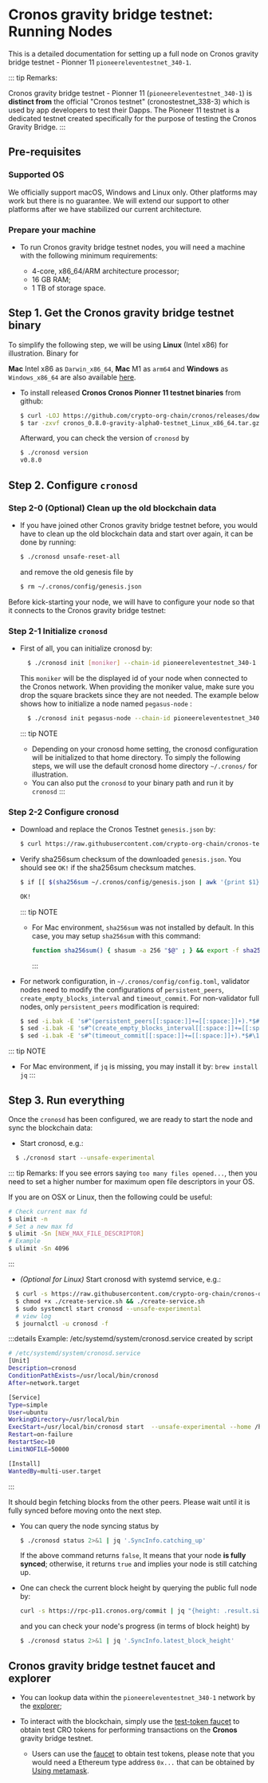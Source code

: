 # Cronos gravity bridge testnet: Running Nodes

This is a detailed documentation for setting up a full node on Cronos gravity bridge testnet - Pionner 11 `pioneereleventestnet_340-1`.

::: tip Remarks: 

Cronos gravity bridge testnet - Pionner 11 (`pioneereleventestnet_340-1`) is **distinct from** the official "Cronos testnet" (cronostestnet_338-3) which is used by app developers to test their Dapps. The Pioneer 11 testnet is a dedicated testnet created specifically for the purpose of testing the Cronos Gravity Bridge.
:::


## Pre-requisites

### Supported OS

We officially support macOS, Windows and Linux only. Other platforms may work but there is no guarantee. We will extend our support to other platforms after we have stabilized our current architecture.

### Prepare your machine

- To run Cronos gravity bridge testnet nodes, you will need a machine with the following minimum requirements:

  - 4-core, x86_64/ARM architecture processor;
  - 16 GB RAM;
  - 1 TB of storage space.

## Step 1. Get the Cronos gravity bridge testnet binary


To simplify the following step, we will be using **Linux** (Intel x86) for illustration. Binary for

**Mac** Intel x86 as `Darwin_x86_64`, **Mac** M1 as `arm64` and **Windows** as `Windows_x86_64` are also available [here](https://github.com/crypto-org-chain/cronos/releases/tag/v0.8.0-gravity-alpha0).

- To install released **Cronos Cronos Pionner 11 testnet binaries** from github:

  ```bash
  $ curl -LOJ https://github.com/crypto-org-chain/cronos/releases/download/v0.8.0-gravity-alpha0/cronos_0.8.0-gravity-alpha0-testnet_Linux_x86_64.tar.gz
  $ tar -zxvf cronos_0.8.0-gravity-alpha0-testnet_Linux_x86_64.tar.gz
  ```

  Afterward, you can check the version of `cronosd` by

  ```bash
  $ ./cronosd version
  v0.8.0
  ```

## Step 2. Configure `cronosd`

### Step 2-0 (Optional) Clean up the old blockchain data

- If you have joined other Cronos gravity bridge testnet before, you would have to clean up the old blockchain data and start over again, it can be done by running:

  ```bash
  $ ./cronosd unsafe-reset-all
  ```

  and remove the old genesis file by

  ```bash
  $ rm ~/.cronos/config/genesis.json
  ```

Before kick-starting your node, we will have to configure your node so that it connects to the Cronos gravity bridge testnet:

### Step 2-1 Initialize `cronosd`

- First of all, you can initialize cronosd by:

  ```bash
    $ ./cronosd init [moniker] --chain-id pioneereleventestnet_340-1
  ```

  This `moniker` will be the displayed id of your node when connected to the Cronos network.
  When providing the moniker value, make sure you drop the square brackets since they are not needed.
  The example below shows how to initialize a node named `pegasus-node` :

  ```bash
    $ ./cronosd init pegasus-node --chain-id pioneereleventestnet_340-1
  ```

  ::: tip NOTE

  - Depending on your cronosd home setting, the cronosd configuration will be initialized to that home directory. To simply the following steps, we will use the default cronosd home directory `~/.cronos/` for illustration.
  - You can also put the `cronosd` to your binary path and run it by `cronosd`
    :::

### Step 2-2 Configure cronosd

- Download and replace the Cronos Testnet `genesis.json` by:

  ```bash
  $ curl https://raw.githubusercontent.com/crypto-org-chain/cronos-testnets/main/pioneereleventestnet_340-1/genesis.json > ~/.cronos/config/genesis.json
  ```

- Verify sha256sum checksum of the downloaded `genesis.json`. You should see `OK!` if the sha256sum checksum matches.

  ```bash
  $ if [[ $(sha256sum ~/.cronos/config/genesis.json | awk '{print $1}') = "350b4d14d38d37b1f60b340bcb6c05cc1e0980811e2153fdef29a6530bd3d952" ]]; then echo "OK"; else echo "MISMATCHED"; fi;

  OK!
  ```

  ::: tip NOTE

  - For Mac environment, `sha256sum` was not installed by default. In this case, you may setup `sha256sum` with this command:

    ```bash
    function sha256sum() { shasum -a 256 "$@" ; } && export -f sha256sum
    ```

    :::


- For network configuration, in `~/.cronos/config/config.toml`, validator nodes need to modify the configurations of `persistent_peers`, `create_empty_blocks_interval` and `timeout_commit`. For non-validator full nodes, only `persistent_peers` modification is required:
  ```bash
  $ sed -i.bak -E 's#^(persistent_peers[[:space:]]+=[[:space:]]+).*$#\1"0d5cf1394a1cfde28dc8f023567222abc0f47534@52.74.82.209:26656,04f43116b4c6c70054d9c2b7485383df5b1ed1da@52.76.110.186:26656"#' ~/.cronos/config/config.toml
  $ sed -i.bak -E 's#^(create_empty_blocks_interval[[:space:]]+=[[:space:]]+).*$#\1"5s"#' ~/.cronos/config/config.toml
  $ sed -i.bak -E 's#^(timeout_commit[[:space:]]+=[[:space:]]+).*$#\1"5s"#' ~/.cronos/config/config.toml
  ```

::: tip NOTE

- For Mac environment, if `jq` is missing, you may install it by: `brew install jq`
  :::

## Step 3. Run everything


Once the `cronosd` has been configured, we are ready to start the node and sync the blockchain data:

- Start cronosd, e.g.:

```bash
  $ ./cronosd start --unsafe-experimental
```

::: tip Remarks:
If you see errors saying `too many files opened...`, then you need to set a higher number for maximum open file descriptors in your OS.

If you are on OSX or Linux, then the following could be useful:

```bash
# Check current max fd
$ ulimit -n
# Set a new max fd
$ ulimit -Sn [NEW_MAX_FILE_DESCRIPTOR]
# Example
$ ulimit -Sn 4096
```

:::

- _(Optional for Linux)_ Start cronosd with systemd service, e.g.:

```bash
  $ curl -s https://raw.githubusercontent.com/crypto-org-chain/cronos-docs/master/systemd/create-service.sh -o create-service.sh && curl -s https://raw.githubusercontent.com/crypto-org-chain/cronos-docs/master/systemd/cronosd.service.template -o cronosd.service.template
  $ chmod +x ./create-service.sh && ./create-service.sh
  $ sudo systemctl start cronosd --unsafe-experimental
  # view log
  $ journalctl -u cronosd -f
```

:::details Example: /etc/systemd/system/cronosd.service created by script

```bash
# /etc/systemd/system/cronosd.service
[Unit]
Description=cronosd
ConditionPathExists=/usr/local/bin/cronosd
After=network.target

[Service]
Type=simple
User=ubuntu
WorkingDirectory=/usr/local/bin
ExecStart=/usr/local/bin/cronosd start  --unsafe-experimental --home /home/ubuntu/.cronos
Restart=on-failure
RestartSec=10
LimitNOFILE=50000

[Install]
WantedBy=multi-user.target
```

:::

It should begin fetching blocks from the other peers. Please wait until it is fully synced before moving onto the next step.

- You can query the node syncing status by

  ```bash
  $ ./cronosd status 2>&1 | jq '.SyncInfo.catching_up'
  ```

  If the above command returns `false`, It means that your node **is fully synced**; otherwise, it returns `true` and implies your node is still catching up.

- One can check the current block height by querying the public full node by:

  ```bash
  curl -s https://rpc-p11.cronos.org/commit | jq "{height: .result.signed_header.header.height}"
  ```

  and you can check your node's progress (in terms of block height) by

  ```bash
  $ ./cronosd status 2>&1 | jq '.SyncInfo.latest_block_height'
  ```

## Cronos gravity bridge testnet faucet and explorer

- You can lookup data within the `pioneereleventestnet_340-1` network by the [explorer](https://cronos.org/explorer/pioneer11);

- To interact with the blockchain, simply use the [test-token faucet](https://cronos.org/pioneer11-faucet) to obtain test CRO tokens for performing transactions on the **Cronos** gravity bridge testnet.

  - Users can use the [faucet](https://cronos.org/faucet) to obtain test tokens, please note that you would need a Ethereum type address `0x...` that can be obtained by [Using metamask](./metamask.mdl#using-metamask-on-cronos-gravity-birdge-testnet-pionner-11).


